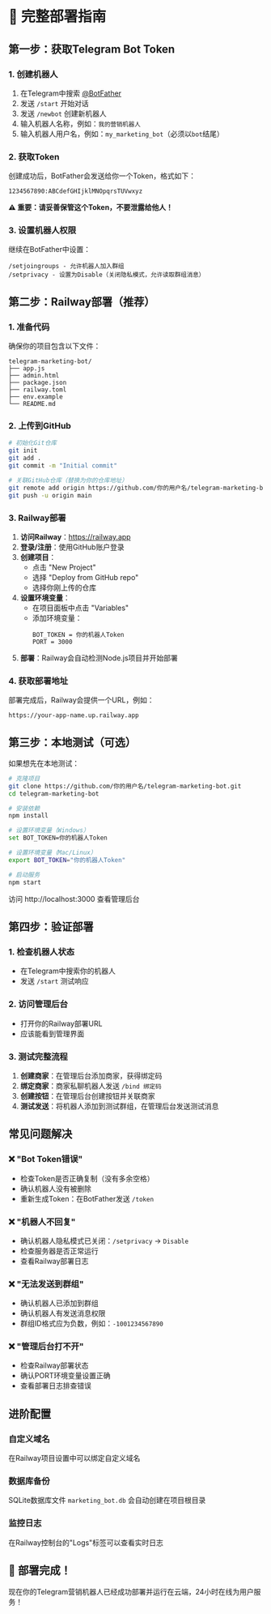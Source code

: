 # 🚀 完整部署指南

## 第一步：获取Telegram Bot Token

### 1. 创建机器人
1. 在Telegram中搜索 [@BotFather](https://t.me/BotFather)
2. 发送 `/start` 开始对话
3. 发送 `/newbot` 创建新机器人
4. 输入机器人名称，例如：`我的营销机器人`
5. 输入机器人用户名，例如：`my_marketing_bot`（必须以`bot`结尾）

### 2. 获取Token
创建成功后，BotFather会发送给你一个Token，格式如下：
```
1234567890:ABCdefGHIjklMNOpqrsTUVwxyz
```

**⚠️ 重要：请妥善保管这个Token，不要泄露给他人！**

### 3. 设置机器人权限
继续在BotFather中设置：
```
/setjoingroups - 允许机器人加入群组
/setprivacy - 设置为Disable（关闭隐私模式，允许读取群组消息）
```

## 第二步：Railway部署（推荐）

### 1. 准备代码
确保你的项目包含以下文件：
```
telegram-marketing-bot/
├── app.js
├── admin.html  
├── package.json
├── railway.toml
├── env.example
└── README.md
```

### 2. 上传到GitHub
```bash
# 初始化Git仓库
git init
git add .
git commit -m "Initial commit"

# 关联GitHub仓库（替换为你的仓库地址）
git remote add origin https://github.com/你的用户名/telegram-marketing-bot.git
git push -u origin main
```

### 3. Railway部署
1. **访问Railway**：https://railway.app
2. **登录/注册**：使用GitHub账户登录
3. **创建项目**：
   - 点击 "New Project"
   - 选择 "Deploy from GitHub repo"
   - 选择你刚上传的仓库
4. **设置环境变量**：
   - 在项目面板中点击 "Variables"
   - 添加环境变量：
     ```
     BOT_TOKEN = 你的机器人Token
     PORT = 3000
     ```
5. **部署**：Railway会自动检测Node.js项目并开始部署

### 4. 获取部署地址
部署完成后，Railway会提供一个URL，例如：
```
https://your-app-name.up.railway.app
```

## 第三步：本地测试（可选）

如果想先在本地测试：

```bash
# 克隆项目
git clone https://github.com/你的用户名/telegram-marketing-bot.git
cd telegram-marketing-bot

# 安装依赖
npm install

# 设置环境变量（Windows）
set BOT_TOKEN=你的机器人Token

# 设置环境变量（Mac/Linux）
export BOT_TOKEN="你的机器人Token"

# 启动服务
npm start
```

访问 http://localhost:3000 查看管理后台

## 第四步：验证部署

### 1. 检查机器人状态
- 在Telegram中搜索你的机器人
- 发送 `/start` 测试响应

### 2. 访问管理后台
- 打开你的Railway部署URL
- 应该能看到管理界面

### 3. 测试完整流程
1. **创建商家**：在管理后台添加商家，获得绑定码
2. **绑定商家**：商家私聊机器人发送 `/bind 绑定码`
3. **创建按钮**：在管理后台创建按钮并关联商家
4. **测试发送**：将机器人添加到测试群组，在管理后台发送测试消息

## 常见问题解决

### ❌ "Bot Token错误"
- 检查Token是否正确复制（没有多余空格）
- 确认机器人没有被删除
- 重新生成Token：在BotFather发送 `/token`

### ❌ "机器人不回复"
- 确认机器人隐私模式已关闭：`/setprivacy` -> `Disable`
- 检查服务器是否正常运行
- 查看Railway部署日志

### ❌ "无法发送到群组"
- 确认机器人已添加到群组
- 确认机器人有发送消息权限
- 群组ID格式应为负数，例如：`-1001234567890`

### ❌ "管理后台打不开"
- 检查Railway部署状态
- 确认PORT环境变量设置正确
- 查看部署日志排查错误

## 进阶配置

### 自定义域名
在Railway项目设置中可以绑定自定义域名

### 数据库备份
SQLite数据库文件 `marketing_bot.db` 会自动创建在项目根目录

### 监控日志
在Railway控制台的"Logs"标签可以查看实时日志

## 🎉 部署完成！

现在你的Telegram营销机器人已经成功部署并运行在云端，24小时在线为用户服务！ 